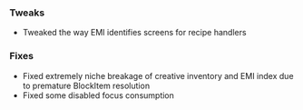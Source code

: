 ### Tweaks
* Tweaked the way EMI identifies screens for recipe handlers

### Fixes
* Fixed extremely niche breakage of creative inventory and EMI index due to premature BlockItem resolution
* Fixed some disabled focus consumption
